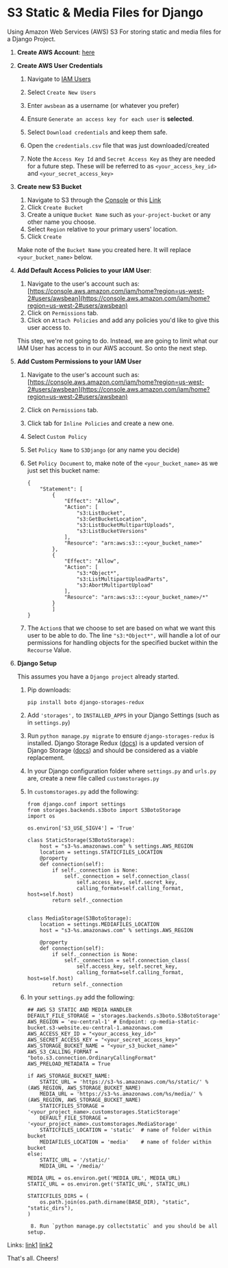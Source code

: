 # S3 Static & Media Files for Django

Using Amazon Web Services (AWS) S3 For storing static and media files for a Django Project.

1. **Create AWS Account**: [here](http://aws.amazon.com/)

2. **Create AWS User Credentials**
	
	1. Navigate to [IAM Users](https://console.aws.amazon.com/iam/home?#users)
	
	2. Select `Create New Users`
	
	3. Enter `awsbean` as a username (or whatever you prefer)
	
	4. Ensure `Generate an access key for each user` is **selected**.
	
	5. Select `Download credentials` and keep them safe. 
	
	6. Open the `credentials.csv` file that was just downloaded/created 

	7. Note the `Access Key Id` and `Secret Access Key` as they are needed for a future step. These will be referred to as `<your_access_key_id>` and `<your_secret_access_key>`

3. **Create new S3 Bucket**
	1. Navigate to S3 through the [Console](https://console.aws.amazon.com) or this [Link](https://console.aws.amazon.com/s3)
	2. Click `Create Bucket`
	3. Create a unique `Bucket Name` such as `your-project-bucket` or any other name you choose.
	4. Select `Region` relative to your primary users' location.
	5. Click `Create`

	Make note of the `Bucket Name` you created here. It will replace `<your_bucket_name>` below.

4. **Add Default Access Policies to your IAM User**:
	1. Navigate to the user's account such as: [https://console.aws.amazon.com/iam/home?region=us-west-2#users/awsbean](https://console.aws.amazon.com/iam/home?region=us-west-2#users/awsbean)
	2. Click on `Permissions` tab.
	3. Click on `Attach Policies` and add any policies you'd like to give this user access to.

	This step, we're not going to do. Instead, we are going to limit what our IAM User has access to in our AWS account. So onto the next step.

5. **Add Custom Permissions to your IAM User**
	1. Navigate to the user's account such as: [https://console.aws.amazon.com/iam/home?region=us-west-2#users/awsbean](https://console.aws.amazon.com/iam/home?region=us-west-2#users/awsbean)
	2. Click on `Permissions` tab.
	3. Click tab for `Inline Policies` and create a new one.
	4. Select `Custom Policy`
	5. Set `Policy Name` to `S3Django` (or any name you decide)
	6. Set `Policy Document` to, make note of the `<your_bucket_name>` as we just set this bucket name:
		```
		{
			"Statement": [
			    {
			        "Effect": "Allow",
			        "Action": [
			            "s3:ListBucket",
			            "s3:GetBucketLocation",
			            "s3:ListBucketMultipartUploads",
			            "s3:ListBucketVersions"
			        ],
			        "Resource": "arn:aws:s3:::<your_bucket_name>"
			    },
			    {
			        "Effect": "Allow",
			        "Action": [
			            "s3:*Object*",
			            "s3:ListMultipartUploadParts",
			            "s3:AbortMultipartUpload"
			        ],
			        "Resource": "arn:aws:s3:::<your_bucket_name>/*"
			    }
				]
		}
		```

	7. The `Action`s that we choose to set are based on what we want this user to be able to do. The line `"s3:*Object*",` will handle a lot of our permissions for handling objects for the specified bucket within the `Recourse` Value.


6. **Django Setup**

	This assumes you have a `Django project` already started.
	1. Pip downloads:

		```
		pip install boto django-storages-redux
		```
	2. Add `'storages',` to `INSTALLED_APPS` in your Django Settings (such as in `settings.py`)
	3. Run `python manage.py migrate` to ensure `django-storages-redux` is installed. Django Storage Redux ([docs](https://pypi.python.org/pypi/django-storages-redux)) is a updated version of Django Storage ([docs](https://django-storages.readthedocs.org/en/latest/)) and should be considered as a viable replacement. 
	5. In your Django configuration folder where `settings.py` and `urls.py` are, create a new file called `customstorages.py`
	6. In `customstorages.py` add the following:

		```
        from django.conf import settings
        from storages.backends.s3boto import S3BotoStorage
        import os
        
        os.environ['S3_USE_SIGV4'] = 'True'
        
        class StaticStorage(S3BotoStorage):
            host = "s3-%s.amazonaws.com" % settings.AWS_REGION
            location = settings.STATICFILES_LOCATION
            @property
            def connection(self):
                if self._connection is None:
                    self._connection = self.connection_class(
                        self.access_key, self.secret_key,
                        calling_format=self.calling_format, host=self.host)
                return self._connection
        
        
        class MediaStorage(S3BotoStorage):
            location = settings.MEDIAFILES_LOCATION
            host = "s3-%s.amazonaws.com" % settings.AWS_REGION
        
            @property
            def connection(self):
                if self._connection is None:
                    self._connection = self.connection_class(
                        self.access_key, self.secret_key,
                        calling_format=self.calling_format, host=self.host)
                return self._connection

		```

	7. In your `settings.py` add the following:

		```
		## AWS S3 STATIC AND MEDIA HANDLER
        DEFAULT_FILE_STORAGE = 'storages.backends.s3boto.S3BotoStorage'
        AWS_REGION = 'eu-central-1' # Endpoint: cp-media-static-bucket.s3-website.eu-central-1.amazonaws.com
        AWS_ACCESS_KEY_ID = "<your_access_key_id>"
        AWS_SECRET_ACCESS_KEY = "<your_secret_access_key>"
        AWS_STORAGE_BUCKET_NAME = "<your_s3_bucket_name>"
        AWS_S3_CALLING_FORMAT = "boto.s3.connection.OrdinaryCallingFormat"
        AWS_PRELOAD_METADATA = True
        
        if AWS_STORAGE_BUCKET_NAME:
            STATIC_URL = 'https://s3-%s.amazonaws.com/%s/static/' % (AWS_REGION, AWS_STORAGE_BUCKET_NAME)
            MEDIA_URL = 'https://s3-%s.amazonaws.com/%s/media/' % (AWS_REGION, AWS_STORAGE_BUCKET_NAME)
            STATICFILES_STORAGE = '<your_project_name>.customstorages.StaticStorage'
            DEFAULT_FILE_STORAGE = '<your_project_name>.customstorages.MediaStorage'
            STATICFILES_LOCATION = 'static'  # name of folder within bucket
            MEDIAFILES_LOCATION = 'media'    # name of folder within bucket
        else:
            STATIC_URL = '/static/'
            MEDIA_URL = '/media/'
        
        MEDIA_URL = os.environ.get('MEDIA_URL', MEDIA_URL)
        STATIC_URL = os.environ.get('STATIC_URL', STATIC_URL)
        
        STATICFILES_DIRS = (
            os.path.join(os.path.dirname(BASE_DIR), "static", "static_dirs"),
        )
        ```
        
        	8. Run `python manage.py collectstatic` and you should be all setup.

Links:
[link1](https://www.caktusgroup.com/blog/2014/11/10/Using-Amazon-S3-to-store-your-Django-sites-static-and-media-files/)
[link2](http://notes.webutvikling.org/django-on-heroku-with-aws-s3-bucket-for-static-and-media-files/)

That's all.
Cheers!
